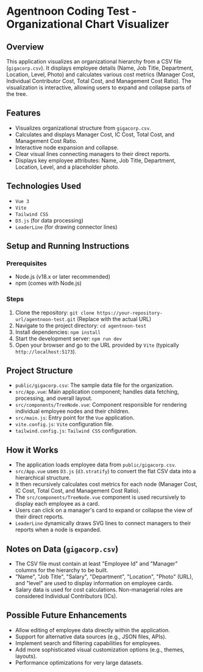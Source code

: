 # Agentnoon Coding Test - Organizational Chart Visualizer

## Overview

This application visualizes an organizational hierarchy from a CSV file (`gigacorp.csv`). It displays employee details (Name, Job Title, Department, Location, Level, Photo) and calculates various cost metrics (Manager Cost, Individual Contributor Cost, Total Cost, and Management Cost Ratio). The visualization is interactive, allowing users to expand and collapse parts of the tree.

## Features

*   Visualizes organizational structure from `gigacorp.csv`.
*   Calculates and displays Manager Cost, IC Cost, Total Cost, and Management Cost Ratio.
*   Interactive node expansion and collapse.
*   Clear visual lines connecting managers to their direct reports.
*   Displays key employee attributes: Name, Job Title, Department, Location, Level, and a placeholder photo.

## Technologies Used

*   `Vue 3`
*   `Vite`
*   `Tailwind CSS`
*   `D3.js` (for data processing)
*   `LeaderLine` (for drawing connector lines)

## Setup and Running Instructions

### Prerequisites

*   Node.js (v18.x or later recommended)
*   npm (comes with Node.js)

### Steps

1.  Clone the repository: `git clone https://your-repository-url/agentnoon-test.git` (Replace with the actual URL)
2.  Navigate to the project directory: `cd agentnoon-test`
3.  Install dependencies: `npm install`
4.  Start the development server: `npm run dev`
5.  Open your browser and go to the URL provided by `Vite` (typically `http://localhost:5173`).

## Project Structure

*   `public/gigacorp.csv`: The sample data file for the organization.
*   `src/App.vue`: Main application component; handles data fetching, processing, and overall layout.
*   `src/components/TreeNode.vue`: Component responsible for rendering individual employee nodes and their children.
*   `src/main.js`: Entry point for the `Vue` application.
*   `vite.config.js`: `Vite` configuration file.
*   `tailwind.config.js`: `Tailwind CSS` configuration.

## How it Works

*   The application loads employee data from `public/gigacorp.csv`.
*   `src/App.vue` uses `D3.js` (`d3.stratify`) to convert the flat CSV data into a hierarchical structure.
*   It then recursively calculates cost metrics for each node (Manager Cost, IC Cost, Total Cost, and Management Cost Ratio).
*   The `src/components/TreeNode.vue` component is used recursively to display each employee as a card.
*   Users can click on a manager's card to expand or collapse the view of their direct reports.
*   `LeaderLine` dynamically draws SVG lines to connect managers to their reports when a node is expanded.

## Notes on Data (`gigacorp.csv`)

*   The CSV file must contain at least "Employee Id" and "Manager" columns for the hierarchy to be built.
*   "Name", "Job Title", "Salary", "Department", "Location", "Photo" (URL), and "level" are used to display information on employee cards.
*   Salary data is used for cost calculations. Non-managerial roles are considered Individual Contributors (ICs).

## Possible Future Enhancements

*   Allow editing of employee data directly within the application.
*   Support for alternative data sources (e.g., JSON files, APIs).
*   Implement search and filtering capabilities for employees.
*   Add more sophisticated visual customization options (e.g., themes, layouts).
*   Performance optimizations for very large datasets.
